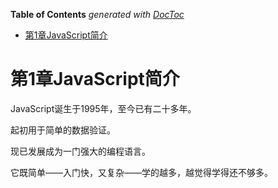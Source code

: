 <!-- START doctoc generated TOC please keep comment here to allow auto update -->
<!-- DON'T EDIT THIS SECTION, INSTEAD RE-RUN doctoc TO UPDATE -->
**Table of Contents**  *generated with [DocToc](https://github.com/thlorenz/doctoc)*

- [第1章JavaScript简介](#%E7%AC%AC1%E7%AB%A0javascript%E7%AE%80%E4%BB%8B)

<!-- END doctoc generated TOC please keep comment here to allow auto update -->

# 第1章JavaScript简介

JavaScript诞生于1995年，至今已有二十多年。

起初用于简单的数据验证。

现已发展成为一门强大的编程语言。

它既简单——入门快，又复杂——学的越多，越觉得学得还不够多。
